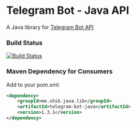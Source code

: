 # Telegram Bot - Java API
A Java library for [Telegram Bot API](https://core.telegram.org/bots/api)

### Build Status ###
[![Build Status](https://travis-ci.org/shibme/telegram-bot-java.svg)](https://travis-ci.org/shibme/telegram-bot-java)

### Maven Dependency for Consumers ###
Add to your pom.xml:

```xml
<dependency>
	<groupId>me.shib.java.lib</groupId>
	<artifactId>telegram-bot-java</artifactId>
	<version>1.3.1</version>
</dependency>
```